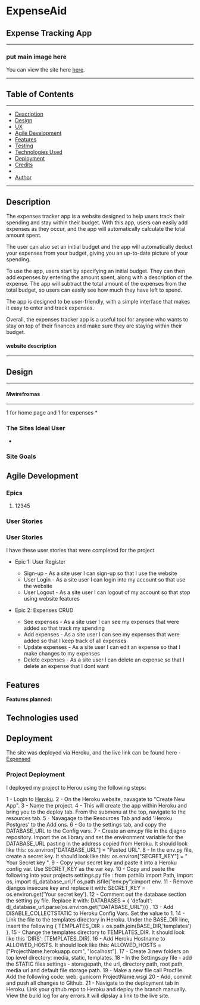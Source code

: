 # ExpenseAid

## Expense Tracking App
------------------------------------
### put main image here

You can view the site here [here](https://.herokuapp.com/). 


-----

## Table of Contents
--------------------------------------

- [Description](#description)
- [Design](#design)
- [UX](#ux)
- [Agile Development](#agile-development)
- [Features](#features)
- [Testing](#testing)
- [Technologies Used](#technologies-used)
- [Deployment](#deployment)
- [Credits](#credits)
-
- [Author ](#author)

------

## Description
The expenses tracker app is a website designed to help users track their spending and stay within their budget. With this app, users can easily add expenses as they occur, and the app will automatically calculate the total amount spent.

The user can also set an initial budget and the app will automatically deduct your expenses from your budget, giving you an up-to-date picture of your spending.

To use the app, users start by specifying an initial budget. They can then add expenses by entering the amount spent, along with a description of the expense. The app will subtract the total amount of the expenses from the total budget, so users can easily see how much they have left to spend.

The app is designed to be user-friendly, with a simple interface that makes it easy to enter and track expenses.

Overall, the expenses tracker app is a useful tool for anyone who wants to stay on top of their finances and make sure they are staying within their budget.

#### website description

-------
## Design
-------

#### Mwirefromas
---
1 for home page and 1 for expenses 
*  

### The Sites Ideal User

*
### Site Goals






## Agile Development

### Epics

1. 12345

### User Stories



### User Stories

I have these user stories that were completed for the project

- Epic 1: User Register
	*  Sign-up - As a site user I can sign-up so that I use the website
	*  User Login - As a site user I can login into my account so that use the website
    *  User Logout - As a site user I can logout of my account so that stop using website features

- Epic 2: Expenses CRUD
	*  See expenses - As a site user I can see my expenses that were added so that track my spending
	*  Add expenses - As a site user I can see my expenses that were added so that I keep track of all expenses
	*  Update expenses - As a site user I can edit an expense so that I make changes to my expenses
	*  Delete expenses - As a site user I can delete an expense so that I delete an expense that I dont want




## Features

**Features planned:**


## Technologies used

## Deployment

The site was deployed via Heroku, and the live link can be found here - [Expensed](https://dashboard.heroku.com/apps/expensed)

### Project Deployment

I deployed my project to Herou using the following steps:

1 - Login to [Heroku](https://www.heroku.com/).
2 - On the Heroku website, navagate to "Create New App".
3 - Name the project.
4 - This will create the app within Heroku and bring you to the deploy tab. From the submenu at the top, navigate to the resources tab.
5 -  Navagage to the Resources Tab and add 'Heroku Postgres' to the Add ons.
6 - Go to the settings tab, and copy the DATABASE_URL to the Config vars.
7 - Create an env.py file in the djagno repository. Import the os library and set the environment variable for the DATABASE_URL pasting in the address copied from Heroku. It should look like this: os.environ["DATABASE_URL"] = "Pasted URL".
8 - In the env.py file, create a secret key. It should look like this: os.environ["SECRET_KEY"] = " Your Secret key ".
9 - Copy your secret key and paste it into a Heroku config var. Use SECRET_KEY as the var key.
10 - Copy and paste the following into your projects settings.py file : from pathlib import Path, import os, import dj_database_url,if os,path.isfile("env.py"):import env.
11 - Remove djangos insecure key and replace it with: SECRET_KEY = os.environ.get('Your secret key').
12 - Comment out the database section the setting.py file. Replace it with: DATABASES = { 'default': dj_database_url.parse(os.environ.get("DATABASE_URL"))} .
13 - Add DISABLE_COLLECTSTATIC to Heroku Config Vars. Set the value to 1.
14 - Link the file to the templates directory in Heroku. Under the BASE_DIR line, insert the following  { TEMPLATES_DIR = os.path.join(BASE_DIR,'templates') }.
15 - Change the templates directory to TEMPLATES_DIR. It should look like this 'DIRS': [TEMPLATES_DIR].
16 - Add Heroku Hostname to ALLOWED_HOSTS. It should look like this:  ALLOWED_HOSTS =["ProjectName.herokuapp.com", "localhost"].
17 - Create 3 new folders on top level directory: media, static, templates.
18 - In the Settings.py file - add the STATIC files settings - storagepath, the url, directory path, root path, media url and default file storage path.
19 -  Make a new file call Procfile. Add the following code: web: gunicorn ProjectName.wsgi
20 - Add, commit and push all changes to Github.
21 - Navigate to the deployment tab in Heroku. Link your github repo to Heroku and deploy the branch manually. View the build log for any errors.It will dipslay a link to the live site.
